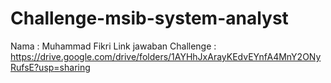 # Challenge-msib-system-analyst
Nama : Muhammad Fikri
Link jawaban Challenge : https://drive.google.com/drive/folders/1AYHhJxArayKEdvEYnfA4MnY2ONyRufsE?usp=sharing
